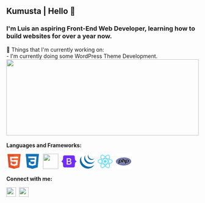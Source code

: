 ## Kumusta | Hello 👋
  ### I'm Luis an aspiring Front-End Web Developer, learning how to build websites for over a year now.
  🌱  Things that I'm currently working on: 
        <br>
      - I'm currently doing some WordPress Theme Development.  
<img src="https://vincentgarreau.com/particles.js/assets/img/kbLd9vb_new.gif"  width="100%" height="200px"/>  



 **Languages and Frameworks:**
 <p align="left">
  <code><img src="https://github.com/devicons/devicon/blob/master/icons/html5/html5-original.svg" width="40" height="40" /></code>&nbsp;
  <code><img src="https://github.com/devicons/devicon/blob/master/icons/css3/css3-plain.svg" width="40" height="40" /></code>&nbsp;
  <code><img src="https://github.com/abranhe/programming-languages-logos/blob/master/src/javascript/javascript_48x48.png"  width="40" height="40"/></code>&nbsp;
  <code><img src="https://github.com/devicons/devicon/blob/master/icons/bootstrap/bootstrap-plain.svg" width="40" height="40" /></code>&nbsp;
  <code><img src="https://github.com/devicons/devicon/blob/master/icons/jquery/jquery-original.svg" width="40" height="40" /></code>&nbsp;
  <code><img src="https://github.com/devicons/devicon/blob/master/icons/react/react-original.svg" width="40" height="40" /></code>&nbsp;
  <code><img src="https://github.com/devicons/devicon/blob/master/icons/php/php-original.svg" width="40" height="40" /></code>&nbsp;
  
 </p>

 
 
 **Connect with me:** &nbsp;
 
 <a href="https://https://www.linkedin.com/in/luis-gudmalin-8b0349195/"><img src="https://img.icons8.com/android/linkedin.png" height="25px" width="25px"/></a>&nbsp;
 <a href="https://twitter.com/leewseea"><img src="https://img.icons8.com/android/twitter.png" height="25px" width="25px"/></a>&nbsp;

<!--
**lewsea/lewsea** is a ✨ _special_ ✨ repository because its `README.md` (this file) appears on your GitHub profile.

Here are some ideas to get you started:
- 🔭 I’m currently working on FrontEnd Mentor and FreeCodeCamp Challenges.
- 🌱 I’m currently learning ...
- 👯 I’m looking to collaborate on ...
- 🤔 I’m looking for help with ...
- 💬 Ask me about ...
- 📫 How to reach me: ...
- 😄 Pronouns: ...
-  ...💼
-->

